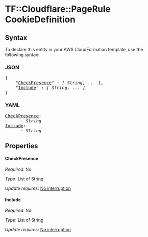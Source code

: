 # TF::Cloudflare::PageRule CookieDefinition

## Syntax

To declare this entity in your AWS CloudFormation template, use the following syntax:

### JSON

<pre>
{
    "<a href="#checkpresence" title="CheckPresence">CheckPresence</a>" : <i>[ String, ... ]</i>,
    "<a href="#include" title="Include">Include</a>" : <i>[ String, ... ]</i>
}
</pre>

### YAML

<pre>
<a href="#checkpresence" title="CheckPresence">CheckPresence</a>: <i>
      - String</i>
<a href="#include" title="Include">Include</a>: <i>
      - String</i>
</pre>

## Properties

#### CheckPresence

_Required_: No

_Type_: List of String

_Update requires_: [No interruption](https://docs.aws.amazon.com/AWSCloudFormation/latest/UserGuide/using-cfn-updating-stacks-update-behaviors.html#update-no-interrupt)

#### Include

_Required_: No

_Type_: List of String

_Update requires_: [No interruption](https://docs.aws.amazon.com/AWSCloudFormation/latest/UserGuide/using-cfn-updating-stacks-update-behaviors.html#update-no-interrupt)

